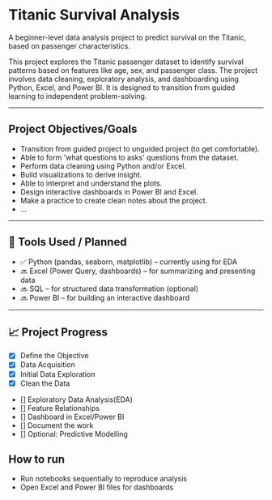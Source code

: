 # Titanic Survival Analysis

A beginner-level data analysis project to predict survival on the Titanic, based on passenger characteristics.

This project explores the Titanic passenger dataset to identify survival patterns based on features like age, sex, and passenger class. The project involves data cleaning, exploratory analysis, and dashboarding using Python, Excel, and Power BI. It is designed to transition from guided learning to independent problem-solving.

---

## Project Objectives/Goals
- Transition from guided project to unguided project (to get comfortable).
- Able to form 'what questions to asks' questions from the dataset.
- Perform data cleaning using Python and/or Excel.
- Build visualizations to derive insight.
- Able to interpret and understand the plots.
- Design interactive dashboards in Power BI and Excel.
- Make a practice to create clean notes about the project.
- ...

---

## 🧰 Tools Used / Planned
- ✅ Python (pandas, seaborn, matplotlib) – currently using for EDA
- 🔜 Excel (Power Query, dashboards) – for summarizing and presenting data
- 🔜 SQL – for structured data transformation (optional)
- 🔜 Power BI – for building an interactive dashboard

---

## 📈 Project Progress
- [x] Define the Objective
- [x] Data Acquisition
- [x] Initial Data Exploration
- [x] Clean the Data
- [] Exploratory Data Analysis(EDA)
- [] Feature Relationships
- [] Dashboard in Excel/Power BI
- [] Document the work
- [] Optional: Predictive Modelling

## How to run
- Run notebooks sequentially to reproduce analysis  
- Open Excel and Power BI files for dashboards
